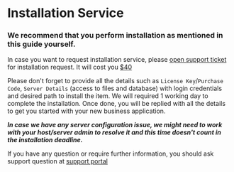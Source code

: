 # Installation Service

### We recommend that you perform installation as mentioned in this guide yourself.

In case you want to request installation service, please [open support ticket](https://tecdiary.net/support/tickets/new) for installation request. It will cost you [\$40](https://tecdiary.net/support/tickets/new)

Please don't forget to provide all the details such as `License Key`/`Purchase Code`, `Server Details` (access to files and database) with login credentials and desired path to install the item. We will required 1 working day to complete the installation. Once done, you will be replied with all the details to get you started with your new business application.

**_In case we have any server configuration issue, we might need to work with your host/server admin to resolve it and this time doesn't count in the installation deadline._**

If you have any question or require further information, you should ask support question at [support portal](https://tecdiary.net/support/modern-point-of-sale-solution/ask_question)
